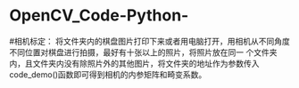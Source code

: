 # OpenCV_Code-Python-
#相机标定：
将文件夹内的棋盘图片打印下来或者用电脑打开，用相机从不同角度不同位置对棋盘进行拍摄，最好有十张以上的照片，将照片放在同一
个文件夹内，且文件夹内没有除照片外的其他图片，将文件夹的地址作为参数传入code_demo()函数即可得到相机的内参矩阵和畸变系数。
